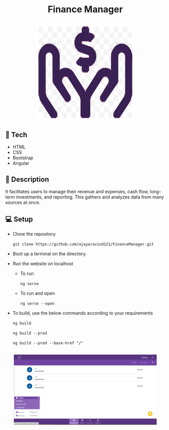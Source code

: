 <h1 align="center">Finance Manager</h1>
<h2 align="center">
    <img src="src/assets/images/download.png" height="300px" width="310;ppx">
</h2>

## 🧱 Tech
- HTML
- CSS
- Bootstrap
- Angular

## 🧾 Description
It facilitates users to manage their revenue and expenses, cash flow, long-term investments, and reporting. This gathers and analyzes data from many sources at once.

## 💻 Setup
- Clone the repository

    ` git clone https://github.com/ajayaravind121/FinanceManager.git `
- Boot up a terminal on the directory.
- Run the website on localhost
    - To run

        `ng serve`
    - To run and open

        `ng serve --open`
- To build, use the below commands according to your requirements

    `ng build`

    `ng build --prod `

    `ng build --prod --base-href "/"`

<h2 align="center">
    <img src="src/assets/images/finance_desktop.png" height="220px">
</h2>
